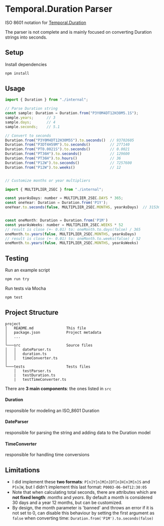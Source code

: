 [Temporal.Duration]: https://tc39.es/proposal-temporal/docs/duration.html

# Temporal.Duration Parser

ISO 8601 notation for [Temporal.Duration]  

The parser is not complete and is mainly focused on converting Duration strings into seconds.

## Setup

Install dependencies
```bash
npm install
```

## Usage

```js
import { Duration } from "./internal";

// Parse Duration string
const sample: Duration = Duration.from("P3Y0M4DT12H30M5.1S");
sample.years;      // 3
sample.days;       // 4
sample.seconds;    // 5.1

// Convert to seconds
Duration.from("P3Y0M4DT12H30M5S").to.seconds()  // 93702605
Duration.from("P3DT4H59M").to.seconds()         // 277140
Duration.from("PT0.0021S").to.seconds()         // 0.0021
Duration.from("PT36H").to.seconds()             // 129600
Duration.from("PT36H").to.hours()               // 36
Duration.from("P12W").to.seconds()              // 7257600
Duration.from("P12W").to.weeks()                // 12


// Customize months or year multipliers

import { MULTIPLIER_2SEC } from "./internal";

const yearAsDays: number = MULTIPLIER_2SEC.DAYS * 365;
const oneYear: Duration = Duration.from('P1Y');
oneYear.to.seconds(false, MULTIPLIER_2SEC.MONTHS, yearAsDays)  // 31536000


const oneMonth: Duration = Duration.from('P1M')
const yearAsWeeks: number = MULTIPLIER_2SEC.WEEKS * 52
// result is close (+- 0.01) to: oneMonth.to.days(false) / 365
oneMonth.to.years(false, MULTIPLIER_2SEC.MONTHS, yearAsDays)
// result is close (+- 0.01) to: oneMonth.to.weeks(false) / 52
oneMonth.to.years(false, MULTIPLIER_2SEC.MONTHS, yearAsWeeks)

```

## Testing

Run an example script
```bash
npm run try
```

Run tests via Mocha
```bash
npm test
```

## Project Structure

```
project
│   README.md               This file
│   package.json            Project metadata
│   ...
│
└───src                     Source files
│   │   dateParser.ts
│   │   duration.ts
│   │   timeConverter.ts
│
└───tests                   Tests files
    │   testParser.ts
    |   testDuration.ts
    |   testTimeConverter.ts
```


There are **3 main components**: the ones listed in `src`

#### Duration  
responsible for modeling an ISO_8601 Duration

#### DateParser  
responsible for parsing the string and adding data to the Duration model

#### TimeConverter  
responsible for handling time conversions


## Limitations


- I did implement these **two formats**: `P[n]Y[n]M[n]DT[n]H[n]M[n]S` and `P[n]W`, but I didn't implement this last format: `P0003-06-04T12:30:05`
- Note that when calculating total seconds, there are attributes which are **not fixed length**: *months* and *years*.  By default a month is considered 30 days and a year 12 months, but can be customized.
- By design, the month parameter is 'banned' and throws an error if it is not set to 0, can disable this behaviour by setting the first argument as `false` when converting time: `Duration.from('P1M').to.seconds(false)` 


